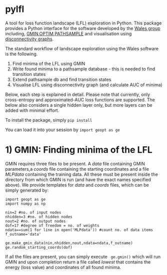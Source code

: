 # pylfl
A tool for loss function landscape (LFL) exploration in Python. This package provides a Python interface for the software developed by the [Wales group](https://www.ch.cam.ac.uk/group/wales/index) including, [GMIN](http://www-wales.ch.cam.ac.uk/GMIN/),[OPTIM](http://www-wales.ch.cam.ac.uk/OPTIM/),[PATHSAMPLE](http://www-wales.ch.cam.ac.uk/PATHSAMPLE/) and visualisation using [disconnectivity graphs](http://www-wales.ch.cam.ac.uk/pdf/NATURE.394.758.1998.pdf).

The standard workflow of landscape exploration using the Wales software is the following.
1. Find minima of the LFL using GMIN
2. Write found minima to a pathsample database - this is needed to find transition states
3. Extend pathsample db and find transition states
4. Visualise LFL using disconnectivity graph (and calculate AUC of minima)

Below, each step is explained in detail. Please note that currently, only cross-entropy and approximated-AUC loss functions are supported. The below also considers a single hidden layer only, but more layers can be added with minimal effort. 

To install the package, simply 
```pip install ```

You can load it into your session by
```import geopt as ge```

# 1) GMIN: Finding minima of the LFL 
GMIN requires three files to be present. A _data_ file containing GMIN parameters,a _coords_ file containing the starting coordinates and a file _MLPdata_ containing the training data. All these must be present inside the directory from which GMIN is run (and have the exact names specified above). 
We provide templates for _data_ and _coords_ files, which can be simply generated by:
```
import geopt as ge
import numpy as np

nin=2 #no. of input nodes
nhidden=3 #no. of hidden nodes
nout=2 #no. of output nodes
dof=17 #degree of freedom = no. of weights
ndata==sum(1 for line in open('MLPdata')) #count no. of data items
f_outname='data'

ge.make_gmin_data(nin,nhidden,nout,ndata=ndata,f_outname)
ge.random_starting_coords(dof)
```
If all the files are present, you can simply execute
``` ge.gmin()```
which will run GMIN and upon completion return a file called _lowest_ that contains the energy (loss value) and coordinates of all found minima. 








